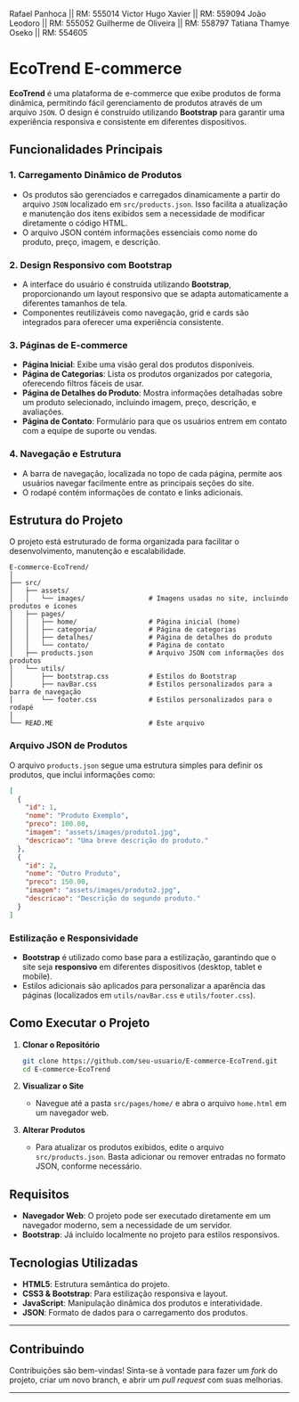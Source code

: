 Rafael Panhoca        || RM: 555014
Victor Hugo Xavier    || RM: 559094
João Leodoro          || RM: 555052
Guilherme de Oliveira || RM: 558797
Tatiana Thamye Oseko  || RM: 554605

# EcoTrend E-commerce

**EcoTrend** é uma plataforma de e-commerce que exibe produtos de forma dinâmica, permitindo fácil gerenciamento de produtos através de um arquivo `JSON`. O design é construído utilizando **Bootstrap** para garantir uma experiência responsiva e consistente em diferentes dispositivos.

## Funcionalidades Principais

### 1. Carregamento Dinâmico de Produtos
- Os produtos são gerenciados e carregados dinamicamente a partir do arquivo `JSON` localizado em `src/products.json`. Isso facilita a atualização e manutenção dos itens exibidos sem a necessidade de modificar diretamente o código HTML.
- O arquivo JSON contém informações essenciais como nome do produto, preço, imagem, e descrição.

### 2. Design Responsivo com Bootstrap
- A interface do usuário é construída utilizando **Bootstrap**, proporcionando um layout responsivo que se adapta automaticamente a diferentes tamanhos de tela.
- Componentes reutilizáveis como navegação, grid e cards são integrados para oferecer uma experiência consistente.

### 3. Páginas de E-commerce
- **Página Inicial**: Exibe uma visão geral dos produtos disponíveis.
- **Página de Categorias**: Lista os produtos organizados por categoria, oferecendo filtros fáceis de usar.
- **Página de Detalhes do Produto**: Mostra informações detalhadas sobre um produto selecionado, incluindo imagem, preço, descrição, e avaliações.
- **Página de Contato**: Formulário para que os usuários entrem em contato com a equipe de suporte ou vendas.

### 4. Navegação e Estrutura
- A barra de navegação, localizada no topo de cada página, permite aos usuários navegar facilmente entre as principais seções do site.
- O rodapé contém informações de contato e links adicionais.

## Estrutura do Projeto

O projeto está estruturado de forma organizada para facilitar o desenvolvimento, manutenção e escalabilidade.

```
E-commerce-EcoTrend/
│
├── src/
│   ├── assets/
│   │   └── images/                # Imagens usadas no site, incluindo produtos e ícones
│   ├── pages/
│   │   ├── home/                  # Página inicial (home)
│   │   ├── categoria/             # Página de categorias
│   │   ├── detalhes/              # Página de detalhes do produto
│   │   └── contato/               # Página de contato
│   ├── products.json              # Arquivo JSON com informações dos produtos
│   └── utils/
│       ├── bootstrap.css          # Estilos do Bootstrap
│       ├── navBar.css             # Estilos personalizados para a barra de navegação
│       └── footer.css             # Estilos personalizados para o rodapé
│
└── READ.ME                        # Este arquivo
```

### Arquivo JSON de Produtos
O arquivo `products.json` segue uma estrutura simples para definir os produtos, que inclui informações como:
```json
[
  {
    "id": 1,
    "nome": "Produto Exemplo",
    "preco": 100.00,
    "imagem": "assets/images/produto1.jpg",
    "descricao": "Uma breve descrição do produto."
  },
  {
    "id": 2,
    "nome": "Outro Produto",
    "preco": 150.00,
    "imagem": "assets/images/produto2.jpg",
    "descricao": "Descrição do segundo produto."
  }
]
```

### Estilização e Responsividade
- **Bootstrap** é utilizado como base para a estilização, garantindo que o site seja **responsivo** em diferentes dispositivos (desktop, tablet e mobile).
- Estilos adicionais são aplicados para personalizar a aparência das páginas (localizados em `utils/navBar.css` e `utils/footer.css`).

## Como Executar o Projeto

1. **Clonar o Repositório**
   ```bash
   git clone https://github.com/seu-usuario/E-commerce-EcoTrend.git
   cd E-commerce-EcoTrend
   ```

2. **Visualizar o Site**
   - Navegue até a pasta `src/pages/home/` e abra o arquivo `home.html` em um navegador web.

3. **Alterar Produtos**
   - Para atualizar os produtos exibidos, edite o arquivo `src/products.json`. Basta adicionar ou remover entradas no formato JSON, conforme necessário.

## Requisitos

- **Navegador Web**: O projeto pode ser executado diretamente em um navegador moderno, sem a necessidade de um servidor.
- **Bootstrap**: Já incluído localmente no projeto para estilos responsivos.

## Tecnologias Utilizadas

- **HTML5**: Estrutura semântica do projeto.
- **CSS3 & Bootstrap**: Para estilização responsiva e layout.
- **JavaScript**: Manipulação dinâmica dos produtos e interatividade.
- **JSON**: Formato de dados para o carregamento dos produtos.

---

## Contribuindo

Contribuições são bem-vindas! Sinta-se à vontade para fazer um _fork_ do projeto, criar um novo branch, e abrir um _pull request_ com suas melhorias.

---
